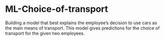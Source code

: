 # ML-Choice-of-transport
Building a model that best explains the employee’s decision to use cars as the main means of transport.
This model gives predictions for the choice of transport for the given two employees.
